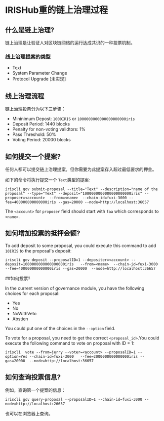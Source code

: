 # IRISHub重的链上治理过程

## 什么是链上治理?

链上治理是让验证人对区块链网络的运行达成共识的一种投票机制。

### 线上治理提案的类型

* Text
* System Parameter Change
* Protocol Upgrade [未实现]

## 线上治理流程

链上治理投票分为以下三步骤：


* Mininimum Depost: `1000IRIS` or `1000000000000000000000iris`
* Deposit Period: 1440 blocks
* Penalty for non-voting validtors: 1%
* Pass Threshold: 50%
* Voting Period: 20000 blocks

## 如何提交一个提案?

任何人都可以提交链上治理提案，但你需要为此提案存入超过最低要求的押金。

如下的命令将执行提交一个 `Text`类型的提案:

```
iriscli gov submit-proposal --title="Text" --description="name of the proposal" --type="Text" --deposit="1000000000000000000000iris" --proposer=<account>  --from=<name>  --chain-id=fuxi-3000 --fee=400000000000000iris --gas=20000 --node=http://localhost:36657
```

The `<account>` for `proposer` field should start with `faa` which corresponds to `<name>`.


## 如何增加投票的抵押金额?

To add deposit to some proposal, you could execute this command to add `10IRIS` to the proposal's deposit:

```
iriscli gov deposit --proposalID=1 --depositer=<account> --deposit=1000000000000000000iris   --from=<name>  --chain-id=fuxi-3000  --fee=400000000000000iris --gas=20000  --node=http://localhost:36657 
```

##如何投票?

In the current version of governance module, you have the following choices for each proposal:
* Yes
* No
* NoWithVeto
* Abstien

You could put one of the choices in the `--option` field. 

To vote for a proposal, you need to get the correct `<proposal_id>`.You could execute the following command to vote on proposal with ID = 1:
```
iriscli  vote --from=jerry --voter=<account> --proposalID=1 --option=Yes --chain-id=fuxi-3000   --fee=2000000000000000iris --gas=20000  --node=http://localhost:36657
```

## 如何查询投票信息?

例如，查询第一个提案的信息：

```
iriscli gov query-proposal --proposalID=1 --chain-id=fuxi-3000 --node=http://localhost:26657

``````
也可以在浏览器上查询。
